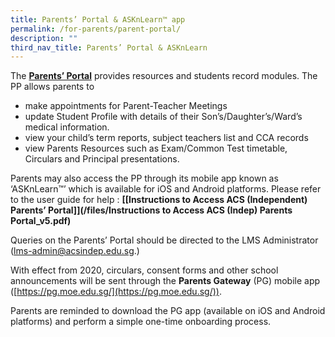 ```yaml
---
title: Parents’ Portal & ASKnLearn™ app
permalink: /for-parents/parent-portal/
description: ""
third_nav_title: Parents’ Portal & ASKnLearn
---
```

The [**Parents’ Portal**](https://lms.acsindep.edu.sg/ACSIndep/login.aspx) provides resources and students record modules. The PP allows parents to

*   make appointments for Parent-Teacher Meetings
*   update Student Profile with details of their Son’s/Daughter’s/Ward’s medical information.
*   view your child’s term reports, subject teachers list and CCA records
*   view Parents Resources such as Exam/Common Test timetable, Circulars and Principal presentations.

Parents may also access the PP through its mobile app known as ‘ASKnLearn™’ which is available for iOS and Android platforms. Please refer to the user guide for help : **[\[Instructions to Access ACS (Independent) Parents’ Portal\]](/files/Instructions to Access ACS (Indep) Parents Portal_v5.pdf)**

Queries on the Parents’ Portal should be directed to the LMS Administrator ([lms-admin@acsindep.edu.sg](mailto:lms-admin@acsindep.edu.sg).)

With effect from 2020, circulars, consent forms and other school announcements will be sent through the **Parents Gateway** (PG) mobile app ([https://pg.moe.edu.sg/](https://pg.moe.edu.sg/)).

Parents are reminded to download the PG app (available on iOS and Android platforms) and perform a simple one-time onboarding process.